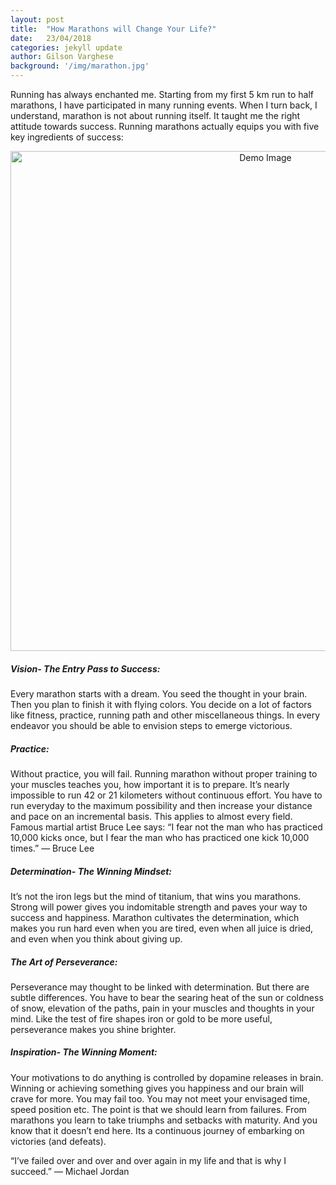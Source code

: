 ```yaml
---
layout: post
title:  "How Marathons will Change Your Life?"
date:   23/04/2018
categories: jekyll update
author: Gilson Varghese
background: '/img/marathon.jpg'
---
```

Running has always enchanted me. Starting from my first 5 km run to half marathons, I have participated in many running events. When I turn back, I understand, marathon is not about running itself. It taught me the right attitude towards success. Running marathons actually equips you with five key ingredients of success:
<center><img class="img-fluid" src="https://miro.medium.com/max/1890/1*tqONJSZx8jkoL_NopMeCEg.jpeg" height="800" width="800" alt="Demo Image" align="middle"></center>


<p style="margin:0"><h5 class="section-heading">Vision- The Entry Pass to Success:</h5></p>

<p style="margin:0">Every marathon starts with a dream. You seed the thought in your brain. Then you plan to finish it with flying colors. You decide on a lot of factors like fitness, practice, running path and other miscellaneous things. In every endeavor you should be able to envision steps to emerge victorious.</p>


<p style="margin:0"><h5 class="section-heading">Practice:</h5></p>

<p style="margin:0">Without practice, you will fail. Running marathon without proper training to your muscles teaches you, how important it is to prepare. It’s nearly impossible to run 42 or 21 kilometers without continuous effort. You have to run everyday to the maximum possibility and then increase your distance and pace on an incremental basis. This applies to almost every field. Famous martial artist Bruce Lee says:
“I fear not the man who has practiced 10,000 kicks once, but I fear the man who has practiced one kick 10,000 times.” — Bruce Lee</p>


<h5 class="section-heading">Determination- The Winning Mindset:</h5>

It’s not the iron legs but the mind of titanium, that wins you marathons. Strong will power gives you indomitable strength and paves your way to success and happiness. Marathon cultivates the determination, which makes you run hard even when you are tired, even when all juice is dried, and even when you think about giving up.


<h5 class="section-heading">The Art of Perseverance:</h5>

Perseverance may thought to be linked with determination. But there are subtle differences. You have to bear the searing heat of the sun or coldness of snow, elevation of the paths, pain in your muscles and thoughts in your mind. Like the test of fire shapes iron or gold to be more useful, perseverance makes you shine brighter.


<h5 class="section-heading">Inspiration- The Winning Moment:</h5>

Your motivations to do anything is controlled by dopamine releases in brain. Winning or achieving something gives you happiness and our brain will crave for more. You may fail too. You may not meet your envisaged time, speed position etc. The point is that we should learn from failures. From marathons you learn to take triumphs and setbacks with maturity. And you know that it doesn’t end here. Its a continuous journey of embarking on victories (and defeats).


“I’ve failed over and over and over again in my life and that is why I succeed.” — Michael Jordan